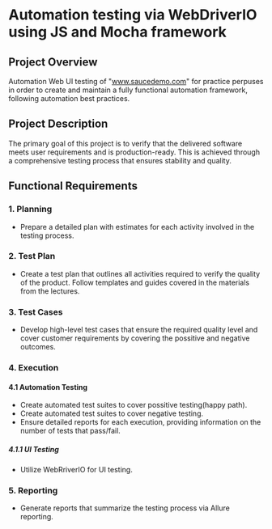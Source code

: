 # Automation testing via WebDriverIO using JS and Mocha framework

## Project Overview

Automation Web UI testing of "www.saucedemo.com" for practice perpuses in order to create and maintain a fully functional automation framework, following automation best practices.

## Project Description

The primary goal of this project is to verify that the delivered software meets user requirements and is production-ready. This is achieved through a comprehensive testing process that ensures stability and quality.

## Functional Requirements

### 1. Planning

- Prepare a detailed plan with estimates for each activity involved in the testing process.

### 2. Test Plan

- Create a test plan that outlines all activities required to verify the quality of the product. Follow templates and guides covered in the materials from the lectures.

### 3. Test Cases

- Develop high-level test cases that ensure the required quality level and cover customer requirements by covering the possitive and negative outcomes.

### 4. Execution

#### 4.1 Automation Testing

- Create automated test suites to cover possitive testing(happy path).
- Create automated test suites to cover negative testing.
- Ensure detailed reports for each execution, providing information on the number of tests that pass/fail.

##### 4.1.1 UI Testing

- Utilize WebRriverIO for UI testing.

### 5. Reporting

- Generate reports that summarize the testing process via Allure reporting.
